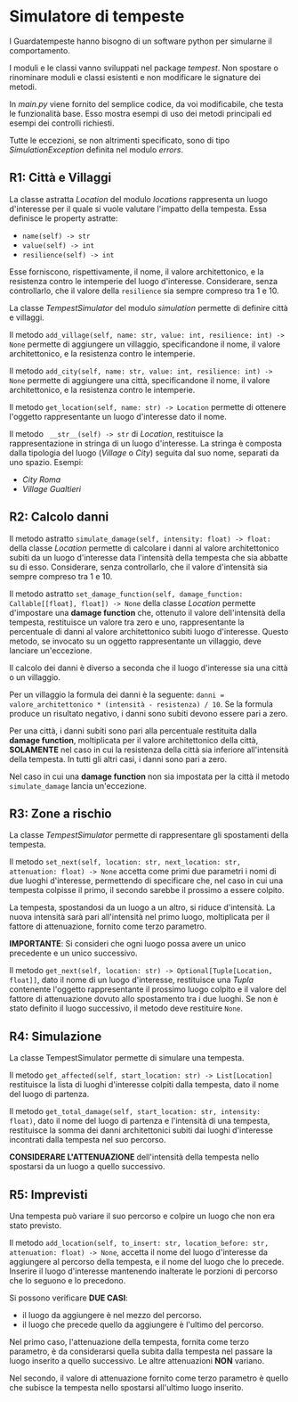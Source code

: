 # Simulatore di tempeste
I Guardatempeste hanno bisogno di un software python per simularne il comportamento.

I moduli e le classi vanno sviluppati nel package *tempest*.
Non spostare o rinominare moduli e classi esistenti e non modificare le signature dei metodi.

In *main.py* viene fornito del semplice codice, da voi modificabile, che testa le funzionalità base.
Esso mostra esempi di uso dei metodi principali ed esempi dei controlli richiesti.

Tutte le eccezioni, se non altrimenti specificato, sono di tipo *SimulationException* definita nel modulo *errors*.


## R1: Città e Villaggi
La classe astratta *Location* del modulo *locations*
rappresenta un luogo d'interesse per il quale si vuole valutare l'impatto della tempesta.
Essa definisce le property astratte:
- ```name(self) -> str```
- ```value(self) -> int```
- ```resilience(self) -> int```

Esse forniscono, rispettivamente, il nome, il valore architettonico, e la resistenza contro le intemperie del luogo d'interesse.
Considerare, senza controllarlo, che il valore della ```resilience``` sia sempre compreso tra 1 e 10.

La classe *TempestSimulator* del modulo *simulation* permette di definire città e villaggi.

Il metodo
```add_village(self, name: str, value: int, resilience: int) -> None```
permette di aggiungere un villaggio,
specificandone il nome, il valore architettonico, e la resistenza contro le intemperie.

Il metodo
```add_city(self, name: str, value: int, resilience: int) -> None```
permette di aggiungere una città,
specificandone il nome, il valore architettonico, e la resistenza contro le intemperie.

Il metodo
```get_location(self, name: str) -> Location```
permette di ottenere l'oggetto rappresentante un luogo d'interesse dato il nome.

Il metodo ``` __str__(self) -> str``` di *Location*,
restituisce la rappresentazione in stringa di un luogo d'interesse.
La stringa è composta dalla tipologia del luogo (*Village* o *City*) seguita dal suo nome, separati da uno spazio.
Esempi:
- *City Roma*
- *Village Gualtieri*


## R2: Calcolo danni
Il metodo astratto
```simulate_damage(self, intensity: float) -> float:``` della classe *Location*
permette di calcolare i danni al valore architettonico subiti da un luogo d'interesse
data l'intensità della tempesta che sia abbatte su di esso.
Considerare, senza controllarlo, che il valore d'intensità sia sempre compreso tra 1 e 10.

Il metodo astratto
```set_damage_function(self, damage_function: Callable[[float], float]) -> None``` della classe *Location*
permette d'impostare una **damage function** che, ottenuto il valore dell'intensità della tempesta,
restituisce un valore tra zero e uno,
rappresentante la percentuale di danni al valore architettonico subiti luogo d'interesse.
Questo metodo, se invocato su un oggetto rappresentante un villaggio, deve lanciare un'eccezione.

Il calcolo dei danni è diverso a seconda che il luogo d'interesse sia una città o un villaggio.

Per un villaggio la formula dei danni è la seguente:
```danni = valore_architettonico * (intensità - resistenza) / 10```.
Se la formula produce un risultato negativo, i danni sono subiti devono essere pari a zero.

Per una città, i danni subiti sono pari alla percentuale restituita dalla **damage function**,
moltiplicata per il valore architettonico della città,
**SOLAMENTE** nel caso in cui la resistenza della città sia inferiore all'intensità della tempesta.
In tutti gli altri casi, i danni sono pari a zero.

Nel caso in cui una **damage function** non sia impostata per la città
il metodo  ```simulate_damage``` lancia un'eccezione.


## R3: Zone a rischio
La classe *TempestSimulator* permette di rappresentare gli spostamenti della tempesta.

Il metodo
```set_next(self, location: str, next_location: str, attenuation: float) -> None```
accetta come primi due parametri i nomi di due luoghi d'interesse,
permettendo di specificare che, nel caso in cui una tempesta colpisse il primo,
il secondo sarebbe il prossimo a essere colpito.

La tempesta, spostandosi da un luogo a un altro, si riduce d'intensità.
La nuova intensità sarà pari all'intensità nel primo luogo,
moltiplicata per il fattore di attenuazione, fornito come terzo parametro.

**IMPORTANTE**: Si consideri che ogni luogo possa avere un unico precedente e un unico successivo.


Il metodo
```get_next(self, location: str) -> Optional[Tuple[Location, float]]```, dato il nome di un luogo d'interesse,
restituisce una *Tupla* contenente l'oggetto rappresentante il prossimo luogo colpito
e il valore del fattore di attenuazione dovuto allo spostamento tra i due luoghi.
Se non è stato definito il luogo successivo, il metodo deve restituire ```None```.


## R4: Simulazione
La classe TempestSimulator permette di simulare una tempesta.

Il metodo ```get_affected(self, start_location: str) -> List[Location]```
restituisce la lista di luoghi d'interesse colpiti dalla tempesta,
dato il nome del luogo di partenza.

Il metodo ```get_total_damage(self, start_location: str, intensity: float)```,
dato il nome del luogo di partenza e l'intensità di una tempesta,
restituisce la somma dei danni architettonici subiti dai luoghi d'interesse
incontrati dalla tempesta nel suo percorso.

**CONSIDERARE L'ATTENUAZIONE** dell'intensità della tempesta nello spostarsi da un luogo a quello successivo.


## R5: Imprevisti
Una tempesta può variare il suo percorso e colpire un luogo che non era stato previsto.

Il metodo  ```add_location(self, to_insert: str, location_before: str, attenuation: float) -> None```,
accetta il nome del luogo d'interesse da aggiungere al percorso della tempesta,
e il nome del luogo che lo precede.
Inserire il luogo d'interesse mantenendo inalterate le porzioni di percorso che lo seguono e lo precedono.

Si possono verificare **DUE CASI**:
- il luogo da aggiungere è nel mezzo del percorso.
- il luogo che precede quello da aggiungere è l'ultimo del percorso.

Nel primo caso, l'attenuazione della tempesta, fornita come terzo parametro,
è da considerarsi quella subita dalla tempesta nel passare la luogo inserito a quello successivo.
Le altre attenuazioni **NON** variano.

Nel secondo, il valore di attenuazione fornito come terzo parametro
è quello che subisce la tempesta nello spostarsi all'ultimo luogo inserito.